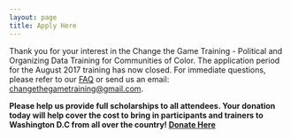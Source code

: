 ```yaml
---
layout: page
title: Apply Here
---
```


Thank you for your interest in the Change the Game Training -  Political and Organizing Data Training for Communities of Color. The application period for the August 2017 training has now closed. For immediate questions, please refer to our [FAQ](http://changethegame.io/info/) or send us an email: changethegametraining@gmail.com. 

**Please help us provide full scholarships to all attendees. Your donation today will help cover the cost to bring in participants and trainers to Washington D.C from all over the country! [Donate Here](https://action.momsrising.org/donate/change_the_game/)**
